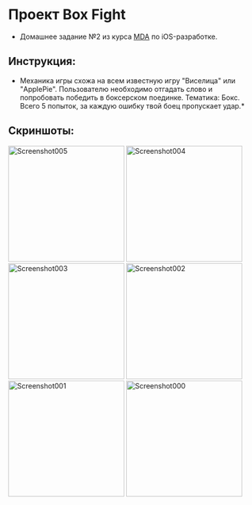 # Проект Box Fight
* Домашнее задание №2 из курса [MDA]( https://www.m-d-a.ru/ ) по iOS-разработке.

## Инструкция: 
* Механика игры схожа на всем известную игру "Висeлица" или "ApplePie". Пользователю необходимо отгадать слово и попробовать победить в боксерском поединке. Тематика: Бокс. Всего 5 попыток, за каждую ошибку твой боец пропускает удар.*

## Скриншоты:
<img width="234" alt="Screenshot005" src="https://user-images.githubusercontent.com/78722676/180605460-3ad6c02e-6c4e-4ce0-8147-4230a9cc1b4c.png">
<img width="234" alt="Screenshot004" src="https://user-images.githubusercontent.com/78722676/180605464-ff9466d9-c283-42fa-a443-fcdad2c33741.png">
<img width="234" alt="Screenshot003" src="https://user-images.githubusercontent.com/78722676/180605467-44881c0d-67f6-4512-916e-370c3f5bd5b0.png">
<img width="234" alt="Screenshot002" src="https://user-images.githubusercontent.com/78722676/180605469-63277c8e-1961-4326-b1be-303fa750e51e.png">
<img width="234" alt="Screenshot001" src="https://user-images.githubusercontent.com/78722676/180605470-73dbb296-485c-4e2a-a518-422fe07a9834.png">
<img width="234" alt="Screenshot000" src="https://user-images.githubusercontent.com/78722676/180605472-074d2f61-00e1-42db-959c-b4dd852d0234.png">
